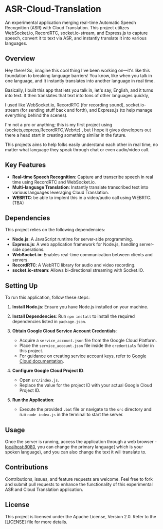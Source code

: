 # ASR-Cloud-Translation

An experimental application merging real-time Automatic Speech Recognition (ASR) with Cloud Translation. This project utilizes WebSocket.io, RecordRTC, socket.io-stream, and Express.js to capture speech, convert it to text via ASR, and instantly translate it into various languages. 

## Overview

Hey there! So, imagine this cool thing I've been working on—it's like this foundation to breaking language barriers! You know, like when you talk in one language, and It instantly translates into another language in real time. 

Basically, I built this app that lets you talk in, let's say, English, and it turns into text. It then translates that text into tons of other languages quickly, 

I used like WebSocket.io, RecordRTC (for recording sound), socket.io-stream (for sending stuff back and forth), and Express.js (to help manage everything behind the scenes).

I'm not a pro or anything; this is my first project using (sockets,express,RecordRTC,Webrtc) , but I hope it gives developers out there a head start in creating something similar in the future.

This projects aims to help folks easily understand each other in real time, no matter what language they speak through chat or even audio/video call.

## Key Features

- **Real-time Speech Recognition**: Capture and transcribe speech in real time using RecordRTC and WebSocket.io.
- **Multi-language Translation**: Instantly translate transcribed text into various languages leveraging Cloud Translation.
-  **WEBRTC**: be able to implent this in a video/audio call using WEBRTC.(TBA)

## Dependencies

This project relies on the following dependencies:

- **Node.js**: A JavaScript runtime for server-side programming.
- **Express.js**: A web application framework for Node.js, handling server-side operations.
- **WebSocket.io**: Enables real-time communication between clients and servers.
- **RecordRTC**: A WebRTC library for audio and video recording.
- **socket.io-stream**: Allows bi-directional streaming with Socket.IO.

## Setting Up

To run this application, follow these steps:

1. **Install Node.js**: Ensure you have Node.js installed on your machine.

2. **Install Dependencies**: Run `npm install` to install the required dependencies listed in `package.json`.

3. **Obtain Google Cloud Service Account Credentials**:
   - Acquire a `service_account.json` file from the Google Cloud Platform.
   - Place the `service_account.json` file inside the `credentials` folder in this project.
   - For guidance on creating service account keys, refer to [Google Cloud documentation](https://cloud.google.com/iam/docs/keys-create-delete).


4. **Configure Google Cloud Project ID**:
   - Open `src/index.js`.
   - Replace the value for the project ID with your actual Google Cloud Project ID.

5. **Run the Application**:
   - Execute the provided `.bat` file or navigate to the `src` directory and run `node index.js` in the terminal to start the server.

## Usage

Once the server is running, access the application through a web browser - [localhost:8080](http://localhost:8080), 
you can change the primary language( which is your spoken language), and you can also change the text it will translate to.

## Contributions

Contributions, issues, and feature requests are welcome. Feel free to fork and submit pull requests to enhance the functionality of this experimental ASR and Cloud Translation application.

## License

This project is licensed under the Apache License, Version 2.0. Refer to the [LICENSE] file for more details.
